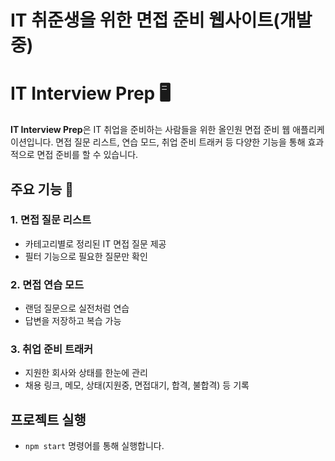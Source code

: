 # IT 취준생을 위한 면접 준비 웹사이트(개발중)

# IT Interview Prep 🖥️

**IT Interview Prep**은 IT 취업을 준비하는 사람들을 위한 올인원 면접 준비 웹 애플리케이션입니다. 면접 질문 리스트, 연습 모드, 취업 준비 트래커 등 다양한 기능을 통해 효과적으로 면접 준비를 할 수 있습니다.

## 주요 기능 🚀

### 1. 면접 질문 리스트

- 카테고리별로 정리된 IT 면접 질문 제공
- 필터 기능으로 필요한 질문만 확인

### 2. 면접 연습 모드

- 랜덤 질문으로 실전처럼 연습
- 답변을 저장하고 복습 가능

### 3. 취업 준비 트래커

- 지원한 회사와 상태를 한눈에 관리
- 채용 링크, 메모, 상태(지원중, 면접대기, 합격, 불합격) 등 기록


## 프로젝트 실행
- `npm start` 명령어를 통해 실행합니다.


